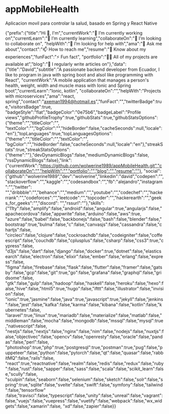 # appMobileHealth
Aplicacion movil para controlar la salud, basado en Spring y React Native

{"prefix":{"title":"Hi 👋, I'm","currentWork":"🔭 I’m currently working on","currentLearn":"🌱 I’m currently learning","collaborateOn":"👯 I’m looking to collaborate on",
"helpWith":"🤝 I’m looking for help with","ama":"💬 Ask me about","contact":"📫 How to reach me","resume":"📄 Know about my experiences","funFact":"⚡ Fun fact",
"portfolio":"👨‍💻 All of my projects are available at","blog":"📝 I regularly write articles on"},"data":{"title":"David","subtitle":"A passionate backend developer from Ecuador, I like to program in java with spring boot and alsoI like programming with React",
"currentWork":"A mobile application that manages a person's health, weight, width and muscle mass with Ionic and Spring boot","currentLearn":"Ionic, kotlin",
"collaborateOn":"","helpWith":"Projects with microservices","ama":"react, spring","contact":"axeman1994@hotmail.es","funFact":"","twitterBadge":true,"visitorsBadge":true,
"badgeStyle":"flat","badgeColor":"0e75b6","badgeLabel":"Profile views","githubProfileTrophy":true,"githubStats":true,"githubStatsOptions":{"theme":"","titleColor":"",
"textColor":"","bgColor":"","hideBorder":false,"cacheSeconds":null,"locale":"en"},"topLanguages":true,"topLanguagesOptions":{"theme":"","titleColor":"","textColor":"",
"bgColor":"","hideBorder":false,"cacheSeconds":null,"locale":"en"},"streakStats":true,"streakStatsOptions":{"theme":""},"devDynamicBlogs":false,"mediumDynamicBlogs":false,
"rssDynamicBlogs":false},"link":{"currentWork":"https://github.com/wolwerine1989/appMobileHealth.git","collaborateOn":"","helpWith":"","portfolio":"","blog":"","resume":""},
"social":{"github":"wolverine1989","dev":"wolverine","linkedin":"david","codepen":"","stackoverflow":"","kaggle":"","codesandbox":"","fb":"alejandro","instagram":"","twitter":
"","dribbble":"","behance":"","medium":"","youtube":"","codechef":"","hackerrank":"","codeforces":"","leetcode":"","topcoder":"","hackerearth":"","geeks_for_geeks":"","discord":
"","rssurl":""},"skills":{"11ty":false,"amplify":false,"android":false,"angular":true,"angularjs":false,"apachecordova":false,"appwrite":false,"arduino":false,"aws":true,
"azure":false,"babel":false,"backbonejs":false,"bash":false,"blender":false,"bootstrap":true,"bulma":false,"c":false,"canvasjs":false,"cassandra":false,"chartjs":false,
"circleci":false,"clojure":false,"cockroachdb":false,"codeigniter":false,"coffeescript":false,"couchdb":false,"cplusplus":false,"csharp":false,"css3":true,"cypress":false,
"d3js":false,"dart":false,"django":false,"docker":true,"dotnet":false,"elasticsearch":false,"electron":false,"elixir":false,"ember":false,"erlang":false,"express":false,
"figma":false,"firebase":false,"flask":false,"flutter":false,"framer":false,"gatsby":false,"gcp":false,"git":true,"go":false,"grafana":false,"graphql":false,"gridsome":false,
"gtk":false,"gulp":false,"hadoop":false,"haskell":false,"heroku":false,"hexo":false,"hive":false,"html5":true,"hugo":false,"ifttt":false,"illustrator":false,"invision":false,
"ionic":true,"jasmine":false,"java":true,"javascript":true,"jekyll":false,"jenkins":false,"jest":false,"kafka":false,"karma":false,"kibana":false,"kotlin":false,"kubernetes":false,
"laravel":true,"linux":true,"mariadb":false,"materialize":false,"matlab":false,"middleman":false,"mocha":false,"mongodb":false,"mssql":false,"mysql":true,"nativescript":false,
"nestjs":false,"nextjs":false,"nginx":false,"nim":false,"nodejs":false,"nuxtjs":false,"objectivec":false,"opencv":false,"openresty":false,"oracle":false,"pandas":false,"perl":false,
"photoshop":true,"php":true,"postgresql":true,"postman":true,"pug":false,"puppeteer":false,"python":false,"pytorch":false,"qt":false,"quasar":false,"rabbitMQ":false,"rails":false,
"react":true,"reactnative":false,"realm":false,"redis":false,"redux":false,"ruby":false,"rust":false,"sapper":false,"sass":false,"scala":false,"scikit_learn":false,"scully":false,
"sculpin":false,"seaborn":false,"selenium":false,"sketch":false,"solr":false,"spring":true,"sqlite":false,"svelte":false,"swift":false,"symfony":false,"tailwind":false,"tensorflow"
:false,"travisci":false,"typescript":false,"unity":false,"unreal":false,"vagrant":false,"vuejs":false,"vuepress":false,"vuetify":false,"webpack":false,"wx_widgets":false,"xamarin":false,
"xd":false,"zapier":false}}
